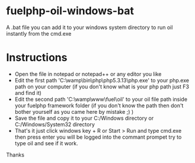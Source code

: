 fuelphp-oil-windows-bat
=======================

A .bat file you can add it to your windows system directory to run oil instantly from the cmd.exe

Instructions
============

* Open the file in notepad or notepad++ or any editor you like
* Edit the first path 'C:\wamp\bin\php\php5.3.13\php.exe' to your php.exe path on your computer (if you don't know what is your php path just F3 and find it)
* Edit the second path 'C:\wamp\www\fuel\oil' to your oil file path inside your fuelphp framework folder (if you don't know the path then don't bother yourself as you came here by mistake ;) )
* Save the file and copy it to your C:/Windows directory or C:/Windows/System32 directory
* That's it just click windows key + R or Start > Run and type cmd.exe then press enter you will be logged into the commant prompet try to type oil and see if it work.


Thanks
